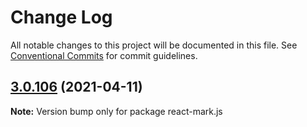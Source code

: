 # Change Log

All notable changes to this project will be documented in this file.
See [Conventional Commits](https://conventionalcommits.org) for commit guidelines.

## [3.0.106](https://github.com/appsparkler/my-storybooks/compare/v3.0.105...v3.0.106) (2021-04-11)

**Note:** Version bump only for package react-mark.js
